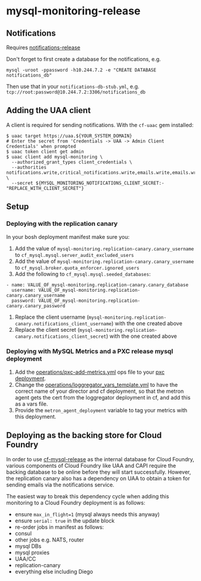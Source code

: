 # mysql-monitoring-release

## Notifications

Requires [notifications-release](https://github.com/cloudfoundry-incubator/notifications-release)

Don't forget to first create a database for the notifications, e.g.

```
mysql -uroot -ppassword -h10.244.7.2 -e "CREATE DATABASE notifications_db"
```

Then use that in your `notifications-db-stub.yml`, e.g. `tcp://root:password@10.244.7.2:3306/notifications_db`

## Adding the UAA client

A client is required for sending notifications. With the `cf-uaac` gem installed:

```
$ uaac target https://uaa.${YOUR_SYSTEM_DOMAIN}
# Enter the secret from 'Credentials -> UAA -> Admin Client Credentials' when prompted
$ uaac token client get admin
$ uaac client add mysql-monitoring \
  --authorized_grant_types client_credentials \
  --authorities notifications.write,critical_notifications.write,emails.write,emails.write \
  --secret ${MYSQL_MONITORING_NOTIFICATIONS_CLIENT_SECRET:-"REPLACE_WITH_CLIENT_SECRET"}
```

## Setup
### Deploying with the replication canary
In your bosh deployment manifest make sure you:

1. Add the value of `mysql-monitoring.replication-canary.canary_username` to `cf_mysql.mysql.server_audit_excluded_users`
1. Add the value of `mysql-monitoring.replication-canary.canary_username` to `cf_mysql.broker.quota_enforcer.ignored_users`
1. Add the following to `cf_mysql.mysql.seeded_databases`:
```
- name: VALUE_OF_mysql-monitoring.replication-canary.canary_database
  username: VALUE_OF_mysql-monitoring.replication-canary.canary_username
  password: VALUE_OF_mysql-monitoring.replication-canary.canary_password
```
1. Replace the client username (`mysql-monitoring.replication-canary.notifications_client_username`) with the one created above
1. Replace the client secret (`mysql-monitoring.replication-canary.notifications_client_secret`)  with the one created above

### Deploying with MySQL Metrics and a PXC release mysql deployment
1. Add the [operations/pxc-add-metrics.yml](https://github.com/cloudfoundry-incubator/mysql-monitoring-release/blob/master/operations/pxc-add-metrics.yml) ops file to your [pxc deployment](https://github.com/cloudfoundry-incubator/pxc-release).
2. Change the [operations/loggregator_vars_template.yml](https://github.com/cloudfoundry-incubator/mysql-monitoring-release/blob/master/operations/loggregator_vars_template.yml) to have the correct name of your director and cf deployment, so that the metron agent gets the cert from the loggregator deployment in cf, and add this as a vars file.
3. Provide the `metron_agent_deployment` variable to tag your metrics with this deployment.

## Deploying as the backing store for Cloud Foundry

In order to use [cf-mysql-release](https://github.com/cloudfoundry/cf-mysql-release) as the internal database for Cloud Foundry,
various components of Cloud Foundry like UAA and CAPI require the backing database to be online before they will start successfully.
However, the replication canary also has a dependency on UAA to obtain a token for sending emails via the notifications service.

The easiest way to break this dependency cycle when adding this monitoring to a Cloud Foundry deployment is as follows:
- ensure `max_in_flight=1` (mysql always needs this anyway)
- ensure `serial: true` in the update block
- re-order jobs in manifest as follows:
 - consul
 - other jobs e.g. NATS, router
 - mysql DBs
 - mysql proxies
 - UAA/CC
 - replication-canary
 - everything else including Diego
